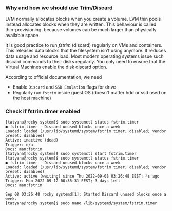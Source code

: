 ###  Why and how we should use Trim/Discard ### 

LVM normally allocates blocks when you create a volume. 
LVM thin pools instead allocates blocks when they are written. 
This behaviour is called thin-provisioning, because volumes can be much larger than physically available space.

It is good practice to run _fstrim_ (discard) regularly on VMs and containers. 
This releases data blocks that the filesystem isn’t using anymore. 
It reduces data usage and resource load. 
Most modern operating systems issue such discard commands to their disks regularly. 
You only need to ensure that the Virtual Machines enable the disk discard option.

According to official documentation, we need
-   Enable `Discard` and `SSD Emulation` flags for drive
-   Regularly run `fstrim` inside guest OS (doesn't matter hdd or ssd used on the host machine)

### Check if fstrim.timer enabled ###
```
[tatyana@rocky system]$ sudo systemctl status fstrim.timer
● fstrim.timer - Discard unused blocks once a week
Loaded: loaded (/usr/lib/systemd/system/fstrim.timer; disabled; vendor preset: disabled)
Active: inactive (dead)
Trigger: n/a
Docs: man:fstrim
[tatyana@rocky system]$ sudo systemctl start fstrim.timer
[tatyana@rocky system]$ sudo systemctl status fstrim.timer
● fstrim.timer - Discard unused blocks once a week
Loaded: loaded (/usr/lib/systemd/system/fstrim.timer; disabled; vendor preset: disabled)
Active: active (waiting) since Thu 2022-09-08 03:26:48 EEST; 4s ago
Trigger: Mon 2022-09-12 00:35:31 EEST; 3 days left
Docs: man:fstrim

Sep 08 03:26:48 rocky systemd[1]: Started Discard unused blocks once a week.
[tatyana@rocky system]$ sudo nano /lib/systemd/system/fstrim.timer
```